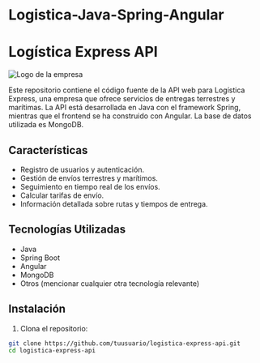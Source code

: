 # Logistica-Java-Spring-Angular
# Logística Express API

![Logo de la empresa](link-a-tu-imagen-del-logo.png)

Este repositorio contiene el código fuente de la API web para Logística Express, una empresa que ofrece servicios de entregas terrestres y marítimas. La API está desarrollada en Java con el framework Spring, mientras que el frontend se ha construido con Angular. La base de datos utilizada es MongoDB.

## Características

- Registro de usuarios y autenticación.
- Gestión de envíos terrestres y marítimos.
- Seguimiento en tiempo real de los envíos.
- Calcular tarifas de envío.
- Información detallada sobre rutas y tiempos de entrega.

## Tecnologías Utilizadas

- Java
- Spring Boot
- Angular
- MongoDB
- Otros (mencionar cualquier otra tecnología relevante)

## Instalación

1. Clona el repositorio:

```bash
git clone https://github.com/tuusuario/logistica-express-api.git
cd logistica-express-api

